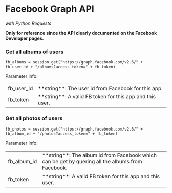 # Facebook Graph API
 _with Python Requests_

**Only for reference since the API clearly documented on the Facebook Developer pages.**

### Get all albums of users
```
fb_albums = session.get("https://graph.facebook.com/v2.6/" + fb_user_id + "/albums?access_token=" + fb_token)
```

Parameter info:

<table>
  <tbody>
  <tr>
    <td>fb_user_id</td>
    <td>**string**: The user id from Facebook for this app.</td>
  </tr>
  <tr>
    <td>fb_token</td>
    <td>**string**: A valid FB token for this app and this user.</td>
  </tr>
  </tbody>
</table>

### Get all photos of users
```
fb_photos = session.get("https://graph.facebook.com/v2.6/" + fb_album_id + "/photos?access_token=" + fb_token)
```

Parameter info:

<table>
  <tbody>
  <tr>
    <td>fb_album_id</td>
    <td>**string**: The album id from Facebook which can be get by quering all the albums from Facebook.</td>
  </tr>
  <tr>
    <td>fb_token</td>
    <td>**string**: A valid FB token for this app and this user.</td>
  </tr>
  </tbody>
</table>
